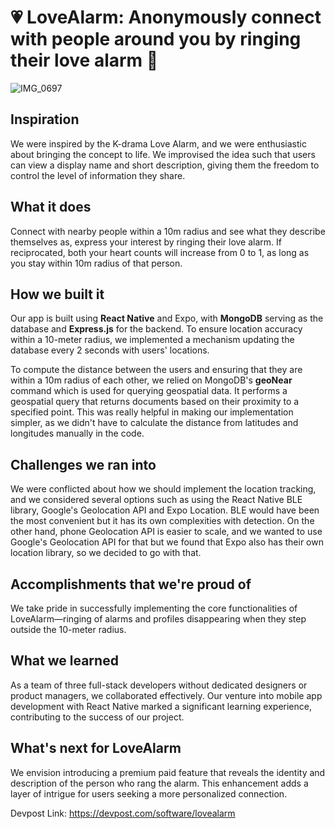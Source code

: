 
# 💗 LoveAlarm:  Anonymously connect with people around you by ringing their love alarm 🔔

![IMG_0697](https://github.com/angelafeliciaa/lovealarm/assets/124738657/485d287f-4b32-4882-a9a1-855520a5cc9e)

## Inspiration
We were inspired by the K-drama Love Alarm, and we were enthusiastic about bringing the concept to life. We improvised the idea such that users can view a display name and short description, giving them the freedom to control the level of information they share.

## What it does
Connect with nearby people within a 10m radius and see what they describe themselves as, express your interest by ringing their love alarm. If reciprocated, both your heart counts will increase from 0 to 1, as long as you stay within 10m radius of that person.

## How we built it
Our app is built using **React Native** and Expo, with **MongoDB** serving as the database and **Express.js** for the backend. To ensure location accuracy within a 10-meter radius, we implemented a mechanism updating the database every 2 seconds with users' locations.

To compute the distance between the users and ensuring that they are within a 10m radius of each other, we relied on MongoDB's **geoNear** command which is used for querying geospatial data. It performs a geospatial query that returns documents based on their proximity to a specified point. This was really helpful in making our implementation simpler, as we didn't have to calculate the distance from latitudes and longitudes manually in the code. 

## Challenges we ran into
We were conflicted about how we should implement the location tracking, and we considered several options such as using the React Native BLE library, Google's Geolocation API and Expo Location. BLE would have been the most convenient but it has its own complexities with detection. On the other hand, phone Geolocation API is easier to scale, and we wanted to use Google's Geolocation API for that but we found that Expo also has their own location library, so we decided to go with that.

## Accomplishments that we're proud of
We take pride in successfully implementing the core functionalities of LoveAlarm—ringing of alarms and profiles disappearing when they step outside the 10-meter radius.

## What we learned
As a team of three full-stack developers without dedicated designers or product managers, we collaborated effectively. Our venture into mobile app development with React Native marked a significant learning experience, contributing to the success of our project.

## What's next for LoveAlarm
We envision introducing a premium paid feature that reveals the identity and description of the person who rang the alarm. This enhancement adds a layer of intrigue for users seeking a more personalized connection.

Devpost Link: https://devpost.com/software/lovealarm
